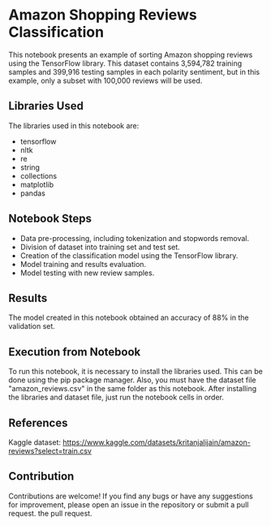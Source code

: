 # Amazon Shopping Reviews Classification

This notebook presents an example of sorting Amazon shopping reviews using the TensorFlow library.
This dataset contains 3,594,782 training samples and 399,916 testing samples in each polarity sentiment, but in this example, only a subset with 100,000 reviews will be used.

## Libraries Used
The libraries used in this notebook are:

- tensorflow
- nltk
- re
- string
- collections
- matplotlib
- pandas

## Notebook Steps
- Data pre-processing, including tokenization and stopwords removal.
- Division of dataset into training set and test set.
- Creation of the classification model using the TensorFlow library.
- Model training and results evaluation.
- Model testing with new review samples.

## Results
The model created in this notebook obtained an accuracy of 88% in the validation set.

## Execution from Notebook
To run this notebook, it is necessary to install the libraries used. This can be done using the pip package manager. Also, you must have the dataset file "amazon_reviews.csv" in the same folder as this notebook.
After installing the libraries and dataset file, just run the notebook cells in order.

## References
Kaggle dataset: https://www.kaggle.com/datasets/kritanjalijain/amazon-reviews?select=train.csv

## Contribution
Contributions are welcome! If you find any bugs or have any suggestions for improvement, please open an issue in the repository or submit a pull request. the pull request.
